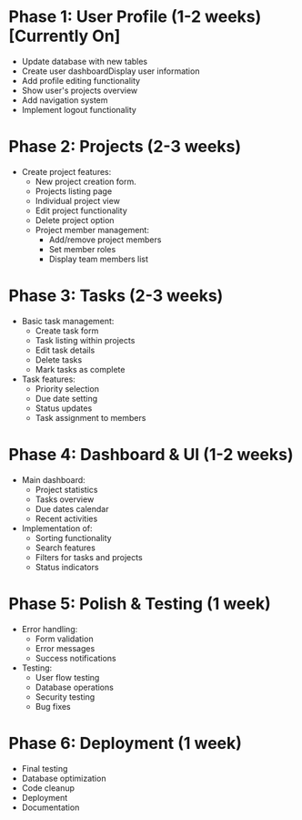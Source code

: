 # Phase 1: User Profile (1-2 weeks) [Currently On]

- Update database with new tables
- Create user dashboardDisplay user information
- Add profile editing functionality
- Show user's projects overview
- Add navigation system
- Implement logout functionality

# Phase 2: Projects (2-3 weeks)

* Create project features:
  * New project creation form.
  * Projects listing page
  * Individual project view
  * Edit project functionality
  * Delete project option
  * Project member management:
    * Add/remove project members
    * Set member roles
    * Display team members list


# Phase 3: Tasks (2-3 weeks)

* Basic task management:
  * Create task form
  * Task listing within projects
  * Edit task details
  * Delete tasks
  * Mark tasks as complete
* Task features:
  * Priority selection
  * Due date setting
  * Status updates
  * Task assignment to members

# Phase 4: Dashboard & UI (1-2 weeks)

* Main dashboard:
  * Project statistics
  * Tasks overview
  * Due dates calendar
  * Recent activities
* Implementation of:
  * Sorting functionality
  * Search features
  * Filters for tasks and projects
  * Status indicators

# Phase 5: Polish & Testing (1 week)

* Error handling:
  * Form validation
  * Error messages
  * Success notifications
* Testing:
  * User flow testing
  * Database operations
  * Security testing
  * Bug fixes

# Phase 6: Deployment (1 week)

* Final testing
* Database optimization
* Code cleanup
* Deployment
* Documentation

